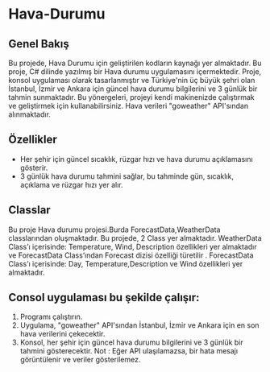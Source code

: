 # Hava-Durumu
## Genel Bakış
Bu projede, Hava Durumu  için geliştirilen kodların kaynağı yer almaktadır. Bu proje, C# dilinde yazılmış bir Hava durumu uygulamasını içermektedir. Proje, konsol uygulaması olarak tasarlanmıştır ve Türkiye'nin üç büyük şehri olan İstanbul, İzmir ve Ankara için güncel hava durumu bilgilerini ve 3 günlük bir tahmin sunmaktadır. Bu yönergeleri, projeyi kendi makinenizde çalıştırmak ve geliştirmek için kullanabilirsiniz. Hava verileri "goweather" API'sından alınmaktadır.
## Özellikler
- Her şehir için güncel sıcaklık, rüzgar hızı ve hava durumu açıklamasını gösterir.
- 3 günlük hava durumu tahmini sağlar, bu tahminde gün, sıcaklık, açıklama ve rüzgar hızı yer alır.
## Classlar
Bu proje Hava durumu  projesi.Burda ForecastData,WeatherData classlarından oluşmaktadır. Bu projede, 2 Class yer almaktadır. WeatherData Class’ı içerisinde: Temperature, Wind,  Description  özellikleri yer almaktadır ve ForecastData Class’ından Forecast dizisi özelliği türetilir . ForecastData Class’ı içerisinde: Day, Temperature,Description ve Wind özellikleri yer almaktadır.
## Consol uygulaması bu şekilde çalışır:
1. Programı çalıştırın.
2. Uygulama, "goweather" API'sından İstanbul, İzmir ve Ankara için en son hava verilerini çekecektir.
3. Konsol, her şehir için güncel hava durumu bilgilerini ve 3 günlük bir tahmini gösterecektir.
Not : Eğer API ulaşılamazsa, bir hata mesajı görüntülenir ve veriler gösterilemez.
